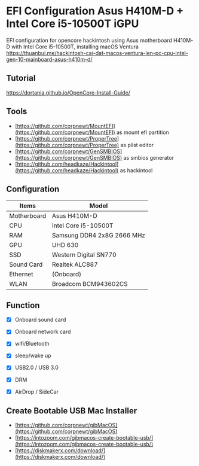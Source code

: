 # EFI Configuration Asus H410M-D + Intel Core i5-10500T iGPU
EFI configuration for opencore hackintosh using Asus motherboard H410M-D with Intel Core i5-10500T, installing macOS Ventura
https://thuanbui.me/hackintosh-cai-dat-macos-ventura-len-pc-cpu-intel-gen-10-mainboard-asus-h410m-d/
 
##  Tutorial
https://dortania.github.io/OpenCore-Install-Guide/

## Tools
- [https://github.com/corpnewt/MountEFI](https://github.com/corpnewt/MountEFI) as mount efi partition
- [https://github.com/corpnewt/ProperTree](https://github.com/corpnewt/ProperTree) as plist editor
- [https://github.com/corpnewt/GenSMBIOS](https://github.com/corpnewt/GenSMBIOS) as smbios generator
- [https://github.com/headkaze/Hackintool](https://github.com/headkaze/Hackintool) as hackintool

##  Configuration

| Items       | Model               |
| ----------- | ------------------- |
| Motherboard | Asus H410M-D |
| CPU         | Intel Core i5-10500T |
| RAM         | Samsung DDR4 2x8G 2666 MHz |
| GPU | UHD 630 |
| SSD | Western Digital SN770
| Sound Card  | Realtek ALC887      |
| Ethernet    | (Onboard)           |
| WLAN        | Broadcom BCM943602CS |


##  Function
- [x] Onboard sound card
- [x] Onboard network card
- [x] wifi/Bluetooth
- [x] sleep/wake up
- [x] USB2.0 / USB 3.0
- [x] DRM
- [x] AirDrop / SideCar


## Create Bootable USB Mac Installer
- [https://github.com/corpnewt/gibMacOS](https://github.com/corpnewt/gibMacOS)
- [https://intozoom.com/gibmacos-create-bootable-usb/](https://intozoom.com/gibmacos-create-bootable-usb/)
- [https://diskmakerx.com/download/](https://diskmakerx.com/download/)
